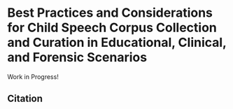 # Best Practices and Considerations for Child Speech Corpus Collection and Curation in Educational, Clinical, and Forensic Scenarios

Work in Progress! 

## Citation

